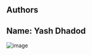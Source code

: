 ## Authors
## Name: Yash Dhadod
![image](https://github.com/yashdha1/AnalogWatch/assets/121904766/7a4376c9-03f4-4392-abe2-2129aea24ca7)
